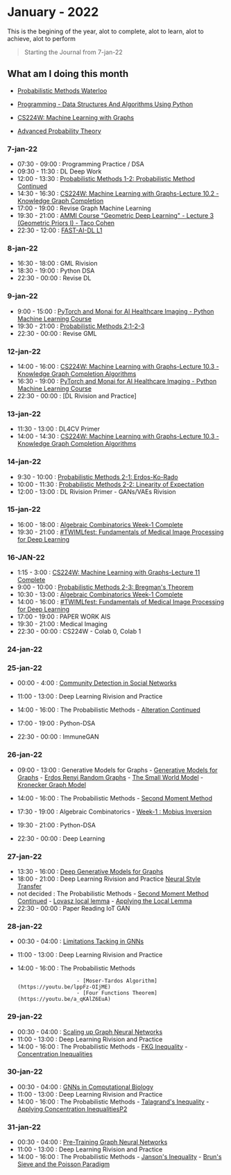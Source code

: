 # January - 2022

This is the begining of the year, alot to complete, alot to learn, alot to achieve, alot to perform

> Starting the Journal from 7-jan-22

## What am I doing this month

- [Probabilistic Methods Waterloo](https://youtube.com/playlist?list=PL2BdWtDKMS6nRF72s3TOGyBqXwMVHYiLU)
- [Programming - Data Structures And Algorithms Using Python](https://youtube.com/playlist?list=PL3pGy4HtqwD02GVgM96-V0sq4_DSinqvf)

- [CS224W: Machine Learning with Graphs](https://youtube.com/playlist?list=PLoROMvodv4rPLKxIpqhjhPgdQy7imNkDn)

- [Advanced Probability Theory](https://onlinecourses.nptel.ac.in/noc22_ma30/course)



### 7-jan-22

- 07:30 - 09:00 : Programming Practice / DSA
- 09:30 - 11:30 : DL Deep Work
- 12:00 - 13:30 : [Probabilistic Methods 1-2: Probabilistic Method Continued](https://youtu.be/gJAfukSyMqQ)
- 14:30 - 16:30 : [CS224W: Machine Learning with Graphs-Lecture 10.2 - Knowledge Graph Completion](https://youtu.be/xop5tC9T5xM)
- 17:00 - 19:00 : Revise Graph Machine Learning 
- 19:30 - 21:00 : [AMMI Course "Geometric Deep Learning" - Lecture 3 (Geometric Priors I) - Taco Cohen](https://youtu.be/fWBrupgU4X8)
- 22:30 - 12:00 : [FAST-AI-DL L1](https://youtu.be/XfoYk_Z5AkI)

### 8-jan-22

- 16:30 - 18:00 : GML Rivision
- 18:30 - 19:00 : Python DSA
- 22:30 - 00:00 : Revise DL


### 9-jan-22

- 9:00 - 15:00 : [PyTorch and Monai for AI Healthcare Imaging - Python Machine Learning Course](https://youtu.be/M3ZWfamWrBM)
- 19:30 - 21:00 : [Probabilistic Methods 2:1-2-3](https://youtu.be/rNEY1it79ZE)
- 22:30 - 00:00 : Revise GML

### 12-jan-22

- 14:00 - 16:00 : [CS224W: Machine Learning with Graphs-Lecture 10.3 - Knowledge Graph Completion Algorithms](https://youtu.be/Xm5VrxZYhu4)
- 16:30 - 19:00 : [PyTorch and Monai for AI Healthcare Imaging - Python Machine Learning Course](https://youtu.be/M3ZWfamWrBM)
- 22:30 - 00:00 : [DL Rivision and Practice]

### 13-jan-22

- 11:30 - 13:00 : DL4CV Primer
- 14:00 - 14:30 : [CS224W: Machine Learning with Graphs-Lecture 10.3 - Knowledge Graph Completion Algorithms](https://youtu.be/Xm5VrxZYhu4)

### 14-jan-22


- 9:30 - 10:00 : [Probabilistic Methods 2-1: Erdos-Ko-Rado](https://youtu.be/rNEY1it79ZE)
- 10:00 - 11:30 : [Probabilistic Methods 2-2: Linearity of Expectation](https://youtu.be/dNfcuIoy_xY)
- 12:00 - 13:00 : DL Rivision Primer - GANs/VAEs Rivision

### 15-jan-22

- 16:00 - 18:00 : [Algebraic Combinatorics Week-1 Complete](https://onlinecourses.nptel.ac.in/noc22_ma01/unit?unit=19&lesson=27)
- 19:30 - 21:00 : [#TWIMLfest: Fundamentals of Medical Image Processing for Deep Learning](https://youtu.be/qEq9Cy_Yn_c)


### 16-JAN-22

- 1:15 - 3:00 : [CS224W: Machine Learning with Graphs-Lecture 11 Complete](https://youtu.be/X9yl0pTP9fY)
- 9:00 - 10:00 : [Probabilistic Methods 2-3: Bregman's Theorem](https://youtu.be/UoiHChAvspE)
- 10:30 - 13:00 : [Algebraic Combinatorics Week-1 Complete](https://onlinecourses.nptel.ac.in/noc22_ma01/unit?unit=19&lesson=27)
- 14:00 - 16:00 : [#TWIMLfest: Fundamentals of Medical Image Processing for Deep Learning](https://youtu.be/qEq9Cy_Yn_c)
- 17:00 - 19:00 : PAPER WORK AIS
- 19:30 - 21:00 : Medical Imaging
- 22:30 - 00:00 : CS224W - Colab 0, Colab 1

### 24-jan-22

### 25-jan-22

- 00:00 - 4:00 : [Community Detection in Social Networks](https://youtu.be/KXi4ha79o3s)
- 11:00 - 13:00 : Deep Learning Rivision and Practice
- 14:00 - 16:00 : The Probabilistic Methods
                         - [Alteration Continued](https://youtu.be/y10SOF7O9oc)


- 17:00 - 19:00 : Python-DSA

- 22:30 - 00:00 : ImmuneGAN

### 26-jan-22
- 09:00 - 13:00 : Generative Models for Graphs
                         - [Generative Models for Graphs](https://youtu.be/OhjXpYIo9h4)
                         - [Erdos Renyi Random Graphs](https://youtu.be/VC43S6Thwg0)
                         - [The Small World Model](https://youtu.be/ZrDpzzVWwFs)
                         - [Kronecker Graph Model](https://youtu.be/Xnpt8US31cQ)
- 14:00 - 16:00 : The Probabilistic Methods
                         - [Second Moment Method](https://youtu.be/5pV_35vjVmU)
                         
- 17:30 - 19:00 : Algebraic Combinatorics
                         - [Week-1 : Mobius Inversion](https://youtu.be/pNzzdtSWOxM)
- 19:30 - 21:00 : Python-DSA
- 22:30 - 00:00 : Deep Learning 
                         
### 27-jan-22

- 13:30 - 16:00 : [Deep Generative Models for Graphs](https://youtu.be/IMpkHvQ0LA4)
- 18:00 - 21:00 : Deep Learning Rivision and Practice [Neural Style Transfer](https://www.coursera.org/learn/deep-learning-with-pytorch-neural-style-transfer/ungradedLti/BDxG6/deep-learning-with-pytorch-neural-style-transfer)
- not decided : The Probabilistic Methods
                         - [Second Moment Method Continued](https://youtu.be/8WaaiuBA3BY) 
                         - [Lovasz local lemma](https://youtu.be/UZs1kN2lGDc)
                         - [Applying the Local Lemma](https://youtu.be/bJJOqolG0JE)
- 22:30 - 00:00 : Paper Reading IoT GAN                        
                         
### 28-jan-22

- 00:30 - 04:00 : [Limitations Tacking in GNNs](https://youtu.be/6ZFvToZUjGA)
- 11:00 - 13:00 : Deep Learning Rivision and Practice
- 14:00 - 16:00 : The Probabilistic Methods
                         
                         - [Moser-Tardos Algorithm](https://youtu.be/lppFz-OIjME) 
                         - [Four Functions Theorem](https://youtu.be/a_qKAlZ6EuA)
### 29-jan-22

- 00:30 - 04:00 : [Scaling up Graph Neural Networks](https://youtu.be/2nPCw3yHlnI)
- 11:00 - 13:00 : Deep Learning Rivision and Practice
- 14:00 - 16:00 : The Probabilistic Methods
                         - [FKG Inequality](https://youtu.be/twYp2YhOI9E)
                         - [Concentration Inequalities](https://youtu.be/UKq213ubqOc) 
### 30-jan-22

- 00:30 - 04:00 : [GNNs in Computational Biology](https://youtu.be/_hy9AgZXhbQ)
- 11:00 - 13:00 : Deep Learning Rivision and Practice
- 14:00 - 16:00 : The Probabilistic Methods
                         - [Talagrand's Inequality](https://youtu.be/3yHcMnCUWYY) 
                         - [ Applying Concentration Inequalities](https://youtu.be/mHA9axCET5Y)[P2](https://youtu.be/T_SbKYcGmYk)
### 31-jan-22 

- 00:30 - 04:00 : [Pre-Training Graph Neural Networks](https://youtu.be/JDW82csukhE)
- 11:00 - 13:00 : Deep Learning Rivision and Practice
- 14:00 - 16:00 : The Probabilistic Methods
                         - [Janson's Inequality](https://youtu.be/2Z-Rz5TdcoI)
                         - [Brun's Sieve and the Poisson Paradigm](https://youtu.be/ihfrSLr6izk)
                         



